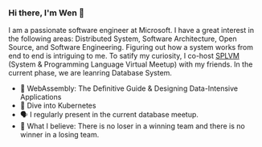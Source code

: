 ### Hi there, I'm Wen 👋

I am a passionate software engineer at Microsoft. I have a great interest in the following areas: Distributed System, Software Architecture, Open Source, and Software Engineering. Figuring out how a system works from end to end is intriguing to me. To satify my curiosity, I co-host [SPLVM](https://microsoft-distributed-system-meetup.github.io/database-meetup/) (System & Programming Language Virtual Meetup) with my friends. In the current phase, we are leanring Database System. 

- 📖 WebAssembly: The Definitive Guide & Designing Data-Intensive Applications
- 🔭 Dive into Kubernetes
- 🗣️ I regularly present in the current database meetup. 
- 📢 What I believe: There is no loser in a winning team and there is no winner in a losing team. 
